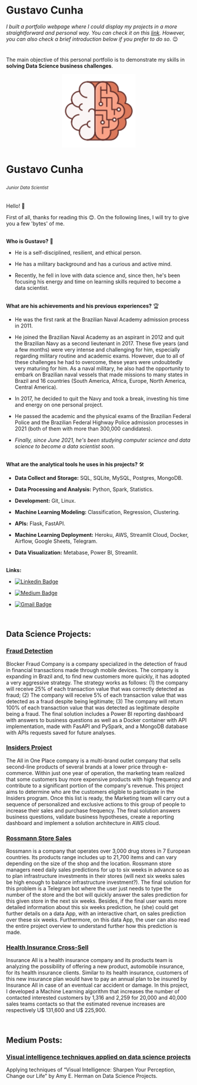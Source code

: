 # **Gustavo Cunha**


*I built a portfolio webpage where I could display my projects in a more straightforward and personal way. You can check it on this [link]( https://ds-gustavo-cunha.github.io/projects-portfolio/ ). However, you can also check a brief introduction below if you prefer to do so.* 😉
#


The main objective of this personal portfolio is to demonstrate my skills in **solving Data Science business challenges**.

<p align='center'>
  <img src="icon.svg" alt="drawing" width="200"/>  
</p>

# Gustavo Cunha
<sub>*Junior Data Scientist*</sub>
<br>
<br>
<br>
Hello! 🙂

First of all, thanks for reading this 😊. On the following lines, I will try to give you a few 'bytes' of me.

<br>
<strong>Who is Gustavo?</strong> 😬

* He is a self-disciplined, resilient, and ethical person. 

* He has a military background and has a curious and active mind.

* Recently, he fell in love with data science and, since then, he's been focusing his energy and time on learning skills required to become a data scientist.

<br>
<strong>What are his achievements and his previous experiences?</strong> 🏆

* He was the first rank at the Brazilian Naval Academy admission process in 2011.

* He joined the Brazilian Naval Academy as an aspirant in 2012 and quit the Brazilian Navy as a second lieutenant in 2017. These five years (and a few months) were very intense and challenging for him, especially regarding military routine and academic exams. However, due to all of these challenges he had to overcome, these years were undoubtedly very maturing for him. As a naval military, he also had the opportunity to embark on Brazilian naval vessels that made missions to many states in Brazil and 16 countries (South America, Africa, Europe, North America, Central America).

* In 2017, he decided to quit the Navy and took a break, investing his time and energy on one personal project. 

* He passed the academic and the physical exams of the Brazilian Federal Police and the Brazilian Federal Highway Police admission processes in 2021 (both of them with more than 300,000 candidates).

* *Finally, since June 2021, he's been studying computer science and data science to become a data scientist soon*.

<br>
<strong>What are the analytical tools he uses in his projects?</strong> 🛠

* **Data Collect and Storage:** SQL, SQLite, MySQL, Postgres, MongoDB.

* **Data Processing and Analysis:** Python, Spark, Statistics.

* **Development:** Git, Linux.

* **Machine Learning Modeling:** Classification, Regression, Clustering.

* **APIs:** Flask, FastAPI.

* **Machine Learning Deployment:** Heroku, AWS, Streamlit Cloud, Docker, Airflow, Google Sheets, Telegram.

* **Data Visualization:** Metabase, Power BI, Streamlit.
<br>
<strong>Links:</strong>

* [![Linkedin Badge](https://img.shields.io/badge/-LinkedIn-0077B5?style=for-the-badge&logo=Linkedin&logoColor=white)](https://www.linkedin.com/in/ds-gustavo-cunha/)

* [![Medium Badge](https://img.shields.io/badge/-Medium-12100E?style=for-the-badge&logo=Medium&logoColor=white)](https://www.linkedin.com/in/ds-gustavo-cunha/)

* [![Gmail Badge](https://img.shields.io/badge/-Gmail-D14836?style=for-the-badge&logo=Gmail&logoColor=white)](mailto:gcunhaj@gmail.com)

<br>

## Data Science Projects:

### [Fraud Detection]( https://github.com/ds-gustavo-cunha/Fraud-Detection/tree/master/fraud_detection )
Blocker Fraud Company is a company specialized in the detection of fraud in financial transactions made through mobile devices. The company is expanding in Brazil and, to find new customers more quickly, it has adopted a very aggressive strategy. The strategy works as follows: (1) the company will receive 25% of each transaction value that was correctly detected as fraud; (2) The company will receive 5% of each transaction value that was detected as a fraud despite being legitimate; (3) The company will return 100% of each transaction value that was detected as legitimate despite being a fraud. The final solution includes a Power BI reporting dashboard with answers to business questions as well as a Docker container with API implementation, made with FasAPI and PySpark, and a MongoDB database with APIs requests saved for future analyses.

### [Insiders Project]( https://github.com/ds-gustavo-cunha/Insiders-Project/tree/master/Insiders_Clustering )
The All in One Place company is a multi-brand outlet company that sells second-line products of several brands at a lower price through e-commerce. Within just one year of operation, the marketing team realized that some customers buy more expensive products with high frequency and contribute to a significant portion of the company's revenue. This project aims to determine who are the customers eligible to participate in the Insiders program. Once this list is ready, the Marketing team will carry out a sequence of personalized and exclusive actions to this group of people to increase their sales and purchase frequency. The final solution answers business questions, validate business hypotheses, create a reporting dashboard and implement a solution architecture in AWS cloud.

### [Rossmann Store Sales]( https://github.com/ds-gustavo-cunha/Rossmann-Store-Sales/tree/master/rossmann_store_sales )
Rossmann is a company that operates over 3,000 drug stores in 7 European countries. Its products range includes up to 21,700 items and can vary depending on the size of the shop and the location. Rossmann store managers need daily sales predictions for up to six weeks in advance so as to plan infrastructure investments in their stores (will next six weeks sales be high enough to balance infrastructure investment?). The final solution for this problem is a Telegram bot where the user just needs to type the number of the store and the bot will quickly answer the sales prediction for this given store in the next six weeks. Besides, if the final user wants more detailed information about this six weeks prediction, he (she) could get further details on a data App, with an interactive chart, on sales prediction over these six weeks. Furthermore, on this data App, the user can also read the entire project overview to understand further how this prediction is made.

### [Health Insurance Cross-Sell]( https://github.com/ds-gustavo-cunha/Health-Insurance-Cross-Sell/tree/master/health_insurance_cross_sell )
Insurance All is a health insurance company and its products team is analyzing the possibility of offering a new product, automobile insurance, for its health insurance clients. Similar to its health insurance, customers of this new insurance plan would have to pay an annual plan to be insured by Insurance All in case of an eventual car accident or damage. In this project, I developed a Machine Learning algorithm that increases the number of contacted interested customers by 1,316 and 2,259 for 20,000 and 40,000 sales teams contacts so that the estimated revenue increases are respectively U$ 131,600 and U$ 225,900.

<br>

## Medium Posts:

### [Visual intelligence techniques applied on data science projects](https://medium.com/@ds-gustavo-cunha/visual-intelligence-techniques-applied-on-data-science-projects-2ed1423a1161)
Applying techniques of “Visual Intelligence: Sharpen Your Perception, Change our Life” by Amy E. Herman on Data Science Projects.
